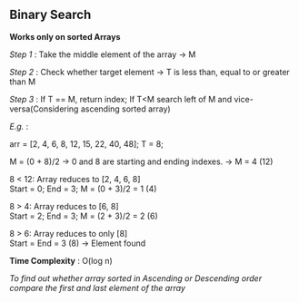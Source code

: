 ## Binary Search

<b>Works only on sorted Arrays</b>

<i>Step 1</i> : Take the middle element of the array -> M

<i>Step 2</i> : Check whether target element -> T is less than, equal to or greater than M

<i>Step 3</i> : If T == M, return index; If T<M search left of M and vice-versa(Considering ascending sorted array)



<i>E.g.</i> :

arr = [2, 4, 6, 8, 12, 15, 22, 40, 48]; T = 8;

M = (0 + 8)/2 -> 0 and 8 are starting and ending indexes. -> M = 4 (12)



8 < 12: Array reduces to [2, 4, 6, 8] <br> Start = 0; End = 3; M = (0 + 3)/2 = 1 (4)



8 > 4: Array reduces to [6, 8]<br> Start = 2; End = 3; M = (2 + 3)/2 = 2 (6)



8 > 6: Array reduces to only [8]<br> Start =  End = 3 (8) -> Element found



<b>Time Complexity</b> : O(log n)



<i>To find out whether array sorted in Ascending or Descending order compare the first and last element of the array</i> 




